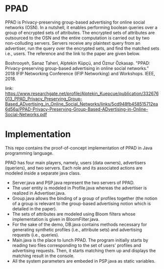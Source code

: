 # PPAD
PPAD is Privacy-preserving group-based advertising for online social networks (OSN). In a nutshell, it enables performing boolean queries over a group of encrypted sets of attributes. The encrypted sets of attributes are outsourced to the OSN and the entire computation is carried out by two non-colluding servers. Servers receive any plaintext query from an advertiser, run the query over the encrypted sets, and find the matched sets i.e., users. The reference and the link to the paper are given below.

Boshrooyeh, Sanaz Taheri, Alptekin Küpçü, and Öznur Özkasap. "PPAD: Privacy-preserving group-based advertising in online social networks." 2018 IFIP Networking Conference (IFIP Networking) and Workshops. IEEE, 2018.

link: https://www.researchgate.net/profile/Alptekin_Kuepcue/publication/332676013_PPAD_Privacy_Preserving_Group-Based_ADvertising_in_Online_Social_Networks/links/5cd948fb458515712ea6d56a/PPAD-Privacy-Preserving-Group-Based-ADvertising-in-Online-Social-Networks.pdf

# Implementation 
This repo contains the proof-of-concept implementation of PPAD in Java programming language.

PPAD has four main players, namely, users (data owners), advertisers (queriers), and two servers. Each role and its associated actions are modeled inside a separate java class. 

* Server.java and PSP.java represent the two servers of PPAD. 
* The user entity is modeled in Profile.java whereas the advertiser is realized in Advertiser.java.
* Group.java allows the binding of a group of profiles together (the notion of a group is relevant to the group-based advertising notion which is detailed in the paper). 
* The sets of attributes are modeled using Bloom filters whose implementation is given in BloomFilter.java. 
* For the sake of the demo, DB.java contains methods necessary for generating synthetic profiles (i.e., attribute sets) and advertising requests (i.e., queries).
* Main.java is the place to lunch PPAD. The program initially starts by reading two files corresponding to the set of users' profiles and advertising requests. Then, it starts matching them up and displays the matching result in the console.  
* All the system parameters are embeded in PSP.java as static variables. 

